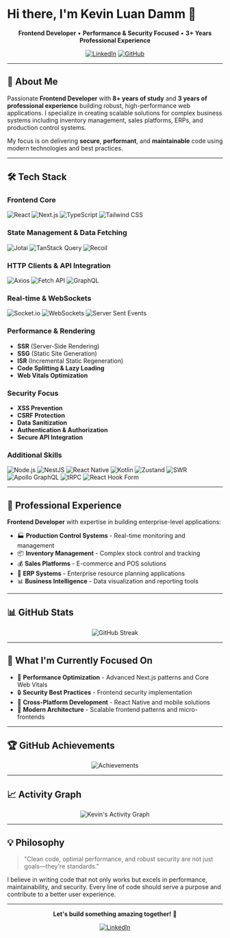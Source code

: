 # Hi there, I'm Kevin Luan Damm 👋

<div align="center">

  **Frontend Developer** • **Performance & Security Focused** • **3+ Years Professional Experience**

  [![LinkedIn](https://img.shields.io/badge/LinkedIn-0077B5?style=for-the-badge&logo=linkedin&logoColor=white)](https://www.linkedin.com/in/kevin-luan-damm-548b272b1/)
  [![GitHub](https://img.shields.io/badge/GitHub-100000?style=for-the-badge&logo=github&logoColor=white)](https://github.com/KeviNKvN-X)

</div>


---

## 🚀 About Me

Passionate **Frontend Developer** with **8+ years of study** and **3 years of professional experience** building robust, high-performance web applications. I specialize in creating scalable solutions for complex business systems including inventory management, sales platforms, ERPs, and production control systems.

My focus is on delivering **secure**, **performant**, and **maintainable** code using modern technologies and best practices.

---

## 🛠️ Tech Stack

### **Frontend Core**
![React](https://img.shields.io/badge/React-20232A?style=for-the-badge&logo=react&logoColor=61DAFB)
![Next.js](https://img.shields.io/badge/Next.js-000000?style=for-the-badge&logo=next.js&logoColor=white)
![TypeScript](https://img.shields.io/badge/TypeScript-007ACC?style=for-the-badge&logo=typescript&logoColor=white)
![Tailwind CSS](https://img.shields.io/badge/Tailwind_CSS-38B2AC?style=for-the-badge&logo=tailwind-css&logoColor=white)

### **State Management & Data Fetching**
![Jotai](https://img.shields.io/badge/Jotai-000000?style=for-the-badge&logo=jotai&logoColor=white)
![TanStack Query](https://img.shields.io/badge/TanStack_Query-FF4154?style=for-the-badge&logo=react-query&logoColor=white)
![Recoil](https://img.shields.io/badge/Recoil-3578E5?style=for-the-badge&logo=react&logoColor=white)



### **HTTP Clients & API Integration**
![Axios](https://img.shields.io/badge/Axios-5A29E4?style=for-the-badge&logo=axios&logoColor=white)
![Fetch API](https://img.shields.io/badge/Fetch_API-000000?style=for-the-badge&logo=javascript&logoColor=white)
![GraphQL](https://img.shields.io/badge/GraphQL-E10098?style=for-the-badge&logo=graphql&logoColor=white)

### **Real-time & WebSockets**
![Socket.io](https://img.shields.io/badge/Socket.io-010101?style=for-the-badge&logo=socket.io&logoColor=white)
![WebSockets](https://img.shields.io/badge/WebSockets-010101?style=for-the-badge&logo=websocket&logoColor=white)
![Server Sent Events](https://img.shields.io/badge/Server_Sent_Events-FF6B6B?style=for-the-badge&logo=html5&logoColor=white)

### **Performance & Rendering**
- **SSR** (Server-Side Rendering)
- **SSG** (Static Site Generation)
- **ISR** (Incremental Static Regeneration)
- **Code Splitting & Lazy Loading**
- **Web Vitals Optimization**

### **Security Focus**
- **XSS Prevention**
- **CSRF Protection**
- **Data Sanitization**
- **Authentication & Authorization**
- **Secure API Integration**

### **Additional Skills**
![Node.js](https://img.shields.io/badge/Node.js-43853D?style=for-the-badge&logo=node.js&logoColor=white)
![NestJS](https://img.shields.io/badge/NestJS-E0234E?style=for-the-badge&logo=nestjs&logoColor=white)
![React Native](https://img.shields.io/badge/React_Native-20232A?style=for-the-badge&logo=react&logoColor=61DAFB)
![Kotlin](https://img.shields.io/badge/Kotlin-0095D5?style=for-the-badge&logo=kotlin&logoColor=white)
![Zustand](https://img.shields.io/badge/Zustand-2D3748?style=for-the-badge&logo=react&logoColor=white)
![SWR](https://img.shields.io/badge/SWR-000000?style=for-the-badge&logo=swr&logoColor=white)
![Apollo GraphQL](https://img.shields.io/badge/Apollo%20GraphQL-311C87?style=for-the-badge&logo=apollo-graphql&logoColor=white)
![tRPC](https://img.shields.io/badge/tRPC-398CCB?style=for-the-badge&logo=trpc&logoColor=white)
![React Hook Form](https://img.shields.io/badge/React_Hook_Form-EC5990?style=for-the-badge&logo=reacthookform&logoColor=white)

---

## 💼 Professional Experience

**Frontend Developer** with expertise in building enterprise-level applications:

- 🏭 **Production Control Systems** - Real-time monitoring and management
- 📦 **Inventory Management** - Complex stock control and tracking
- 💰 **Sales Platforms** - E-commerce and POS solutions
- 🏢 **ERP Systems** - Enterprise resource planning applications
- 📊 **Business Intelligence** - Data visualization and reporting tools

---

## 📊 GitHub Stats

<div align="center">



  ![GitHub Streak](https://github-readme-streak-stats.herokuapp.com/?user=KeviNKvN-X&theme=dark&hide_border=true&background=0D1117&stroke=58A6FF&ring=58A6FF&fire=58A6FF&currStreakLabel=58A6FF)

</div>

---

## 🎯 What I'm Currently Focused On

- 🔧 **Performance Optimization** - Advanced Next.js patterns and Core Web Vitals
- 🔒 **Security Best Practices** - Frontend security implementation
- 📱 **Cross-Platform Development** - React Native and mobile solutions
- 🚀 **Modern Architecture** - Scalable frontend patterns and micro-frontends

---

## 🏆 GitHub Achievements

<div align="center">

  ![Achievements](https://github-profile-trophy.vercel.app/?username=KeviNKvN-X&theme=darkhub&no-frame=true&margin-w=15&margin-h=15&column=4&title=Commits)


</div>

---

## 📈 Activity Graph

<div align="center">

  ![Kevin's Activity Graph](https://github-readme-activity-graph.vercel.app/graph?username=KeviNKvN-X&theme=react-dark&hide_border=true&bg_color=0D1117&color=58A6FF&line=58A6FF&point=FFFFFF)
  

</div>

---

## 💡 Philosophy

> "Clean code, optimal performance, and robust security are not just goals—they're standards."

I believe in writing code that not only works but excels in performance, maintainability, and security. Every line of code should serve a purpose and contribute to a better user experience.

---

<div align="center">

  **Let's build something amazing together!** 🚀

  [![LinkedIn](https://img.shields.io/badge/Connect_on_LinkedIn-0077B5?style=for-the-badge&logo=linkedin&logoColor=white)](https://www.linkedin.com/in/kevin-luan-damm-548b272b1/)

</div>
